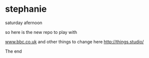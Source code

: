 # stephanie
saturday afernoon

so here is the new repo to play with 

www.bbc.co.uk    and other things to change here  http://things.studio/

The end


